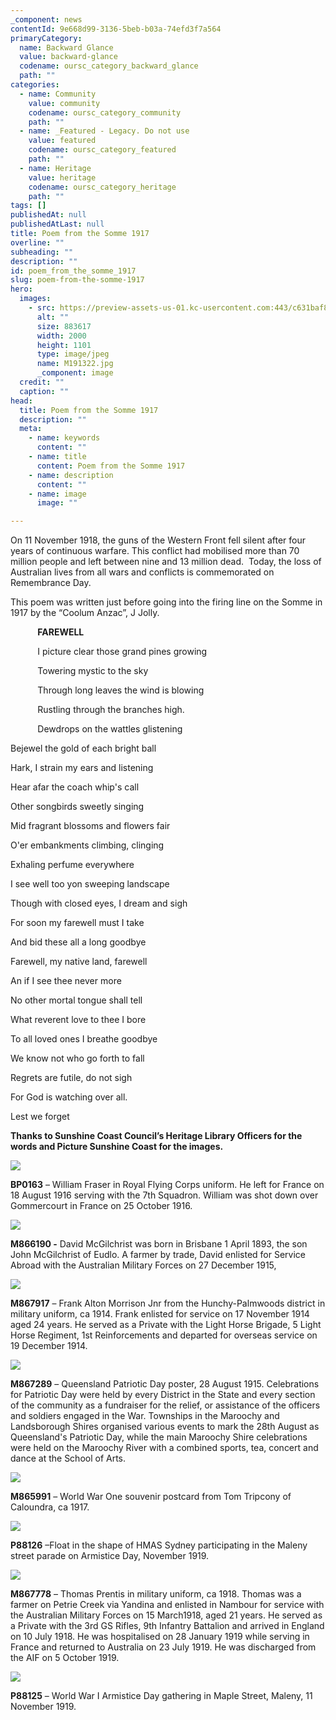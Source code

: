 ```yaml
---
_component: news
contentId: 9e668d99-3136-5beb-b03a-74efd3f7a564
primaryCategory:
  name: Backward Glance
  value: backward-glance
  codename: oursc_category_backward_glance
  path: ""
categories:
  - name: Community
    value: community
    codename: oursc_category_community
    path: ""
  - name: _Featured - Legacy. Do not use
    value: featured
    codename: oursc_category_featured
    path: ""
  - name: Heritage
    value: heritage
    codename: oursc_category_heritage
    path: ""
tags: []
publishedAt: null
publishedAtLast: null
title: Poem from the Somme 1917
overline: ""
subheading: ""
description: ""
id: poem_from_the_somme_1917
slug: poem-from-the-somme-1917
hero:
  images:
    - src: https://preview-assets-us-01.kc-usercontent.com:443/c631baf8-1b46-001f-580c-d0001b68b4a8/818a506d-153a-4be2-8e58-38dee216bca8/M191322.jpg
      alt: ""
      size: 883617
      width: 2000
      height: 1101
      type: image/jpeg
      name: M191322.jpg
      _component: image
  credit: ""
  caption: ""
head:
  title: Poem from the Somme 1917
  description: ""
  meta:
    - name: keywords
      content: ""
    - name: title
      content: Poem from the Somme 1917
    - name: description
      content: ""
    - name: image
      image: ""

---
```

On 11 November 1918, the guns of the Western Front fell silent after four years of continuous warfare. This conflict had mobilised more than 70 million people and left between nine and 13 million dead.  Today, the loss of Australian lives from all wars and conflicts is commemorated on Remembrance Day.

This poem was written just before going into the firing line on the Somme in 1917 by the “Coolum Anzac”, J Jolly.

           **FAREWELL**

           I picture clear those grand pines growing

           Towering mystic to the sky

           Through long leaves the wind is blowing

           Rustling through the branches high.

           Dewdrops on the wattles glistening

Bejewel the gold of each bright ball

Hark, I strain my ears and listening

Hear afar the coach whip's call

Other songbirds sweetly singing

Mid fragrant blossoms and flowers fair

O'er embankments climbing, clinging

Exhaling perfume everywhere

I see well too yon sweeping landscape

Though with closed eyes, I dream and sigh

For soon my farewell must I take

And bid these all a long goodbye

Farewell, my native land, farewell

An if I see thee never more

No other mortal tongue shall tell

What reverent love to thee I bore

To all loved ones I breathe goodbye

We know not who go forth to fall

Regrets are futile, do not sigh

For God is watching over all.

Lest we forget

**Thanks to Sunshine Coast Council’s Heritage Library Officers for the words and Picture Sunshine Coast for the images.**

![](https://preview-assets-us-01.kc-usercontent.com:443/c631baf8-1b46-001f-580c-d0001b68b4a8/ae8d65e7-f639-493e-9aa9-3753c3aca5b6/BP0163-738x1024.jpg)

**BP0163** – William Fraser in Royal Flying Corps uniform. He left for France on 18 August 1916 serving with the 7th Squadron. William was shot down over Gommercourt in France on 25 October 1916.

![](https://preview-assets-us-01.kc-usercontent.com:443/c631baf8-1b46-001f-580c-d0001b68b4a8/928ec0c0-feee-489d-9d7b-3fde9f1a4586/M866190-773x1024.jpg)

**M866190 -** David McGilchrist was born in Brisbane 1 April 1893, the son John McGilchrist of Eudlo. A farmer by trade, David enlisted for Service Abroad with the Australian Military Forces on 27 December 1915,

![](https://preview-assets-us-01.kc-usercontent.com:443/c631baf8-1b46-001f-580c-d0001b68b4a8/e528e8e4-26ea-487e-9941-7968904bc44f/M867917-641x1024.jpg)

**M867917** – Frank Alton Morrison Jnr from the Hunchy-Palmwoods district in military uniform, ca 1914. Frank enlisted for service on 17 November 1914 aged 24 years. He served as a Private with the Light Horse Brigade, 5 Light Horse Regiment, 1st Reinforcements and departed for overseas service on 19 December 1914.

![](https://preview-assets-us-01.kc-usercontent.com:443/c631baf8-1b46-001f-580c-d0001b68b4a8/8457b11b-5703-4ddf-98a6-59c76217eae2/M867289-839x1024.jpg)

**M867289** – Queensland Patriotic Day poster, 28 August 1915. Celebrations for Patriotic Day were held by every District in the State and every section of the community as a fundraiser for the relief, or assistance of the officers and soldiers engaged in the War. Townships in the Maroochy and Landsborough Shires organised various events to mark the 28th August as Queensland's Patriotic Day, while the main Maroochy Shire celebrations were held on the Maroochy River with a combined sports, tea, concert and dance at the School of Arts.

![](https://preview-assets-us-01.kc-usercontent.com:443/c631baf8-1b46-001f-580c-d0001b68b4a8/ec34c40c-386b-4c2c-bc3c-717b915e17c9/M865991-1024x596.jpg)

**M865991** – World War One souvenir postcard from Tom Tripcony of Caloundra, ca 1917.

![](https://preview-assets-us-01.kc-usercontent.com:443/c631baf8-1b46-001f-580c-d0001b68b4a8/edf106d3-319e-45cf-bdae-17428d39354d/P88126-carousel.jpg)

**P88126** –Float in the shape of HMAS Sydney participating in the Maleny street parade on Armistice Day, November 1919.

![](https://preview-assets-us-01.kc-usercontent.com:443/c631baf8-1b46-001f-580c-d0001b68b4a8/a001bd76-585d-4a80-a47e-cd596e22d76f/M867778-638x1024.jpg)

**M867778** – Thomas Prentis in military uniform, ca 1918. Thomas was a farmer on Petrie Creek via Yandina and enlisted in Nambour for service with the Australian Military Forces on 15 March1918, aged 21 years. He served as a Private with the 3rd GS Rifles, 9th Infantry Battalion and arrived in England on 10 July 1918. He was hospitalised on 28 January 1919 while serving in France and returned to Australia on 23 July 1919. He was discharged from the AIF on 5 October 1919.

![](https://preview-assets-us-01.kc-usercontent.com:443/c631baf8-1b46-001f-580c-d0001b68b4a8/5ccefb9e-d221-42df-9333-f5ea940d6d85/P88125-1-1024x644.jpg)

**P88125** – World War I Armistice Day gathering in Maple Street, Maleny, 11 November 1919.
